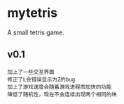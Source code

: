# mytetris
A small tetris game.
## v0.1
    加上了一些交互界面
    修正了L会错误显示为Z的bug
    加上了游戏速度会随着游戏进程而加快的功能
    降低了随机性，现在不会连续出现两个相同的块